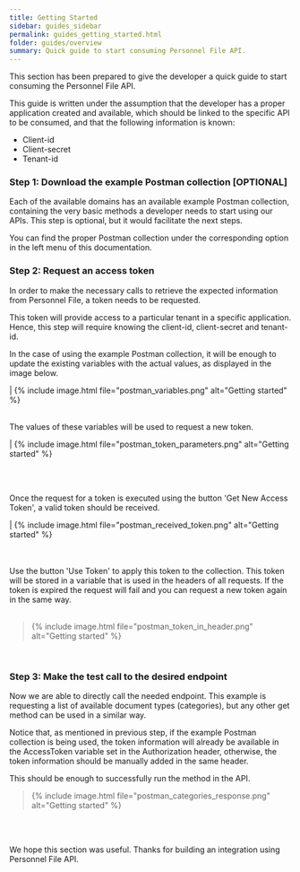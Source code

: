 ```yaml
---
title: Getting Started
sidebar: guides_sidebar
permalink: guides_getting_started.html
folder: guides/overview
summary: Quick guide to start consuming Personnel File API.
---
```


This section has been prepared to give the developer a quick guide to start consuming the Personnel File API. 

This guide is written under the assumption that the developer has a proper application created and available, which should be linked to the specific API to be consumed, and that the following information is known:

- Client-id
- Client-secret
- Tenant-id



### Step 1: Download the example Postman collection [OPTIONAL]

Each of the available domains has an available example Postman collection, containing the very basic methods a developer needs to start using our APIs. This step is optional, but it would facilitate the next steps.

You can find the proper Postman collection under the corresponding option in the left menu of this documentation.
<br />

### Step 2: Request an access token

In order to make the necessary calls to retrieve the expected information from Personnel File, a token needs to be requested.

This token will provide access to a particular tenant in a specific application. Hence, this step will require knowing the client-id, client-secret and tenant-id.

In the case of using the example Postman collection, it will be enough to update the existing variables with the actual values, as displayed in the image below.

| {% include image.html file="postman_variables.png" alt="Getting started"  %} 

<br />
The values of these variables will be used to request a new token.


| {% include image.html file="postman_token_parameters.png" alt="Getting started"  %}

<br />
<br />

Once the request for a token is executed using the button 'Get New Access Token', a valid token should be received.


| {% include image.html file="postman_received_token.png" alt="Getting started" %}

<br />
<br />
Use the button 'Use Token' to apply this token to the collection. This token will be stored in a variable that is used in the headers of all requests. If the token is expired the request will fail and you can request a new token again in the same way.
<br />
<br />

> {% include image.html file="postman_token_in_header.png" alt="Getting started"  %}

<br />

### Step 3: Make the test call to the desired endpoint

Now we are able to directly call the needed endpoint. This example is requesting a list of available document types (categories), but any other get method can be used in a similar way.

Notice that, as mentioned in previous step, if the example Postman collection is being used, the token information will already be available in the AccessToken variable set in the Authorization header, otherwise, the token information should be manually added in the same header.

This should be enough to successfully run the method in the API.

> {% include image.html file="postman_categories_response.png" alt="Getting started"  %}

<br />
<br />

We hope this section was useful. Thanks for building an integration using Personnel File API.

